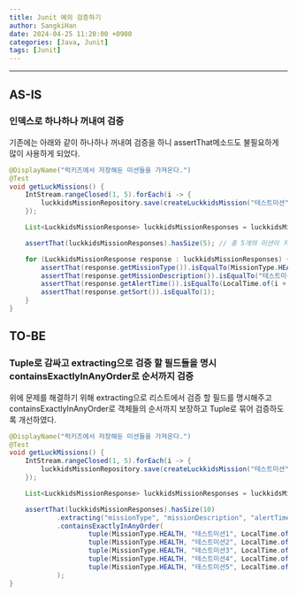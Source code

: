 ```yaml
---
title: Junit 예외 검증하기
author: SangkiHan
date: 2024-04-25 11:20:00 +0900
categories: [Java, Junit]
tags: [Junit]
---
```

------------

## AS-IS
### 인덱스로 하나하나 꺼내여 검증 
기존에는 아래와 같이 하나하나 꺼내여 검증을 하니 assertThat메소드도 불필요하게 많이 사용하게 되었다.

``` java
@DisplayName("럭키즈에서 저장해둔 미션들을 가져온다.")
@Test
void getLuckMissions() {
    IntStream.rangeClosed(1, 5).forEach(i -> {
        luckkidsMissionRepository.save(createLuckkidsMission("테스트미션" + i, LocalTime.of(i, 0)));
    });

    List<LuckkidsMissionResponse> luckkidsMissionResponses = luckkidsMissionReadService.getLuckMissions();

    assertThat(luckkidsMissionResponses).hasSize(5); // 총 5개의 미션이 저장되었는지 확인

    for (LuckkidsMissionResponse response : luckkidsMissionResponses) {
        assertThat(response.getMissionType()).isEqualTo(MissionType.HEALTH);
        assertThat(response.getMissionDescription()).isEqualTo("테스트미션" + (i + 1));
        assertThat(response.getAlertTime()).isEqualTo(LocalTime.of(i + 1, 0));
        assertThat(response.getSort()).isEqualTo(1);
    }
}
```

## TO-BE
### Tuple로 감싸고 extracting으로 검증 할 필드들을 명시 containsExactlyInAnyOrder로 순서까지 검증
위에 문제를 해결하기 위해 extracting으로 리스트에서 검증 할 필드를 명시해주고 containsExactlyInAnyOrder로 객체들의 순서까지 보장하고 Tuple로 묶어 검증하도록 개선하였다.

``` java
@DisplayName("럭키즈에서 저장해둔 미션들을 가져온다.")
@Test
void getLuckMissions() {
    IntStream.rangeClosed(1, 5).forEach(i -> {
        luckkidsMissionRepository.save(createLuckkidsMission("테스트미션" + i, LocalTime.of(i, 0)));
    });

    List<LuckkidsMissionResponse> luckkidsMissionResponses = luckkidsMissionReadService.getLuckMissions();

    assertThat(luckkidsMissionResponses).hasSize(10)
            .extracting("missionType", "missionDescription", "alertTime", "sort")
            .containsExactlyInAnyOrder(
                    tuple(MissionType.HEALTH, "테스트미션1", LocalTime.of(1, 0), 1),
                    tuple(MissionType.HEALTH, "테스트미션2", LocalTime.of(2, 0), 1),
                    tuple(MissionType.HEALTH, "테스트미션3", LocalTime.of(3, 0), 1),
                    tuple(MissionType.HEALTH, "테스트미션4", LocalTime.of(4, 0), 1),
                    tuple(MissionType.HEALTH, "테스트미션5", LocalTime.of(5, 0), 
            );
}
```